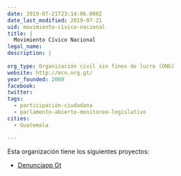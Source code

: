 ```yaml
---
date: 2019-07-21T23:14:06.000Z
date_last_modified: 2019-07-21
uid: movimiento-civico-nacional
title: |
  Movimiento Cívico Nacional
legal_name: 
description: |
  
org_type: Organización civil sin fines de lucro (ONG)
website: http://mcn.org.gt/
year_founded: 2009
facebook: 
twitter: 
tags:
  - participación-ciudadana
  - parlamento-abierto-monitoreo-legislativo
cities: 
  - Guatemala

---
```


Esta organización tiene los siguientes proyectos:

- [Denunciapp Gt](/proyectos/denunciapp-gt)
